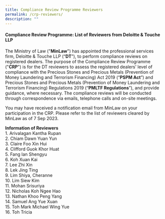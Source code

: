 ```yaml
---
title: Compliance Review Programme Reviewers
permalink: /crp-reviewers/
description: ""
---
```

#### **Compliance Review Programme: List of Reviewers from Deloitte &amp; Touche LLP**

The Ministry of Law ("**MinLaw**") has appointed the professional services firm, Deloitte &amp; Touche LLP (“**DT**”), to perform compliance reviews on registered dealers. The purpose of the Compliance Review Programme ("**CRP**") is for the DT reviewers to assess the registered dealers’ level of compliance with the Precious Stones and Precious Metals (Prevention of Money Laundering and Terrorism Financing) Act 2019 (“**PSPM Act**”) and Precious Stones and Precious Metals (Prevention of Money Laundering and Terrorism Financing) Regulations 2019 (“**PMLTF Regulations**”), and provide guidance, where necessary. The compliance reviews will be conducted through correspondence via emails, telephone calls and on-site meetings.

You may have received a notification email from MinLaw on your participation in the CRP. Please refer to the list of reviewers cleared by MinLaw as of 7 Sep 2023.

**Information of Reviewers**
<br>1. Arivalagan Kantha Rupan<br>2. Chiam Dawn Yuan Yun
<br>3.	Claire Foo Xin Hui<br>4. Clifford Guok Khor Huat<br>5. Fang Ian Shengyu<br>6.	Koh Xuan Kai
<br>7.	Lee Zhi Xin<br>8. Lek Jing Ting
<br>9.	Lim Shiya, Cheranne<br>10.	Lim Siew Kim<br>11. Mohan Srisuriya<br>12. Nicholas Koh Ngee Hao<br>13. Nathan Khoo Peng Yang
<br>14.	Samuel Ang Yue Xuan<br>15.	Toh Mark Michael Wing Yue
<br>16.	Toh Tricia